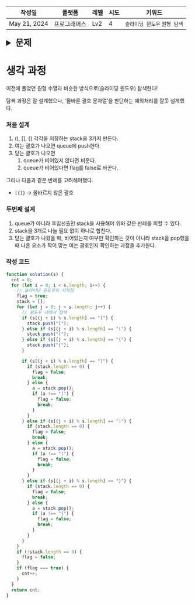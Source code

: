 | 작성일       | 플랫폼       | 레벨 | 시도 | 키워드                        |
| ------------ | ------------ | ---- | ---- | ----------------------------- |
| May 21, 2024 | 프로그래머스 | Lv2  | 4    | `슬라이딩 윈도우` `원형 탐색` |

<details>
<summary style="font-size: 24px; font-weight:600">
문제
</summary>
<div markdown="1">

### **문제 설명**

다음 규칙을 지키는 문자열을 올바른 괄호 문자열이라고 정의합니다.

- `()`, `[]`, `{}` 는 모두 올바른 괄호 문자열입니다.
- 만약 `A`가 올바른 괄호 문자열이라면, `(A)`, `[A]`, `{A}` 도 올바른 괄호 문자열입니다. 예를 들어, `[]` 가 올바른 괄호 문자열이므로, `([])` 도 올바른 괄호 문자열입니다.
- 만약 `A`, `B`가 올바른 괄호 문자열이라면, `AB` 도 올바른 괄호 문자열입니다. 예를 들어, `{}` 와 `([])` 가 올바른 괄호 문자열이므로, `{}([])` 도 올바른 괄호 문자열입니다.

대괄호, 중괄호, 그리고 소괄호로 이루어진 문자열 `s`가 매개변수로 주어집니다. 이 `s`를 왼쪽으로 x (_0 ≤ x < (`s`의 길이)_) 칸만큼 회전시켰을 때 `s`가 올바른 괄호 문자열이 되게 하는 x의 개수를 return 하도록 solution 함수를 완성해주세요.

---

### 제한사항

- s의 길이는 1 이상 1,000 이하입니다.

---

### 입출력 예

| s        | result |
| -------- | ------ |
| "[](){}" | 3      |
| "}]()[{" | 2      |
| "[)(]"   | 0      |
| "}}}"    | 0      |

---

### 입출력 예 설명

**입출력 예 #1**

- 다음 표는 `"[](){}"` 를 회전시킨 모습을 나타낸 것입니다.

| x   | s를 왼쪽으로 x칸만큼 회전 | 올바른 괄호 문자열? |
| --- | ------------------------- | ------------------- |
| 0   | "[](){}"                  | O                   |
| 1   | "](){}["                  | X                   |
| 2   | "(){}[]"                  | O                   |
| 3   | "){}[]("                  | X                   |
| 4   | "{}[]()"                  | O                   |
| 5   | "}[](){"                  | X                   |

- 올바른 괄호 문자열이 되는 x가 3개이므로, 3을 return 해야 합니다.

**입출력 예 #2**

- 다음 표는 `"}]()[{"` 를 회전시킨 모습을 나타낸 것입니다.

| x   | s를 왼쪽으로 x칸만큼 회전 | 올바른 괄호 문자열? |
| --- | ------------------------- | ------------------- |
| 0   | "}]()[{"                  | X                   |
| 1   | "]()[{}"                  | X                   |
| 2   | "()[{}]"                  | O                   |
| 3   | ")[{}]("                  | X                   |
| 4   | "[{}]()"                  | O                   |
| 5   | "{}]()["                  | X                   |

- 올바른 괄호 문자열이 되는 x가 2개이므로, 2를 return 해야 합니다.

**입출력 예 #3**

- s를 어떻게 회전하더라도 올바른 괄호 문자열을 만들 수 없으므로, 0을 return 해야 합니다.

**입출력 예 #4**

- s를 어떻게 회전하더라도 올바른 괄호 문자열을 만들 수 없으므로, 0을 return 해야 합니다.

</div>
</details>

# 생각 과정

이전에 풀었던 원형 수열과 비슷한 방식으로(슬라이딩 윈도우) 탐색한다!

탐색 과정은 잘 설계했으나, ‘올바른 괄호 문자열’을 판단하는 예외처리를 잘못 설계했다.

### 처음 설계

1. (), [], {} 각각을 저장하는 stack을 3가지 만든다.
2. 여는 괄호가 나오면 queue에 push한다.
3. 닫는 괄호가 나오면
   1. queue가 비어있지 않다면 비운다.
   2. queue가 비어있다면 flag를 false로 바꾼다.

그러나 다음과 같은 반례를 고려해야했다.

- `[{]}` → 올바르지 않은 괄호

### 두번째 설계

1. queue가 아니라 후입선출인 stack을 사용해야 위와 같은 반례를 피할 수 있다.
2. stack을 3개로 나눌 필요 없이 하나로 합친다.
3. 닫는 괄호가 나왔을 때, 비어있는지 여부만 확인하는 것이 아니라 stack을 pop했을 때 나온 요소가 짝이 맞는 여는 괄호인지 확인하는 과정을 추가한다.

### 작성 코드

```jsx
function solution(s) {
  cnt = 0;
  for (let i = 0; i < s.length; i++) {
    // 슬라이딩 윈도우의 시작점
    flag = true;
    stack = [];
    for (let j = 0; j < s.length; j++) {
      // 윈도우 내에서 탐색
      if (s[(j + i) % s.length] == "[") {
        stack.push("[");
      } else if (s[(j + i) % s.length] == "(") {
        stack.push("(");
      } else if (s[(j + i) % s.length] == "{") {
        stack.push("{");
      }

      if (s[(j + i) % s.length] == "]") {
        if (stack.length == 0) {
          flag = false;
          break;
        } else {
          a = stack.pop();
          if (a !== "[") {
            flag = false;
            break;
          }
        }
      } else if (s[(j + i) % s.length] == ")") {
        if (stack.length == 0) {
          flag = false;
          break;
        } else {
          a = stack.pop();
          if (a !== "(") {
            flag = false;
            break;
          }
        }
      } else if (s[(j + i) % s.length] == "}") {
        if (stack.length == 0) {
          flag = false;
          break;
        } else {
          a = stack.pop();
          if (a !== "{") {
            flag = false;
            break;
          }
        }
      }
    }
    if (!stack.length == 0) {
      flag = false;
    }
    if (flag === true) {
      cnt++;
    }
  }
  return cnt;
}
```

